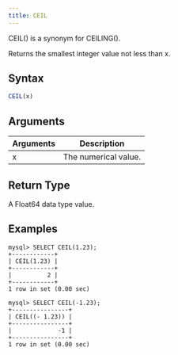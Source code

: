 ```yaml
---
title: CEIL
---
```


CEIL() is a synonym for CEILING().

Returns the smallest integer value not less than x.

## Syntax

```sql
CEIL(x)
```

## Arguments

| Arguments   | Description |
| ----------- | ----------- |
| x | The numerical value. |

## Return Type

A Float64 data type value.


## Examples

```
mysql> SELECT CEIL(1.23);
+------------+
| CEIL(1.23) |
+------------+
|          2 |
+------------+
1 row in set (0.00 sec)

mysql> SELECT CEIL(-1.23);
+----------------+
| CEIL((- 1.23)) |
+----------------+
|             -1 |
+----------------+
1 row in set (0.00 sec)
```
